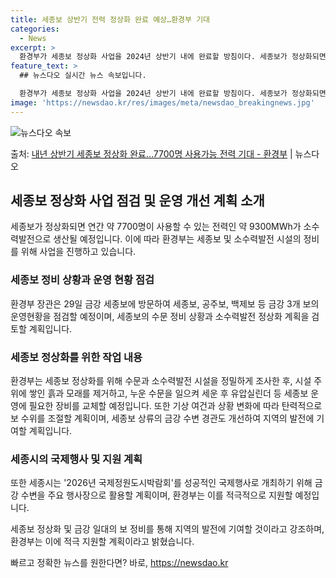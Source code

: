 ```yaml
---
title: 세종보 상반기 전력 정상화 완료 예상…환경부 기대
categories:
  - News
excerpt: >
  환경부가 세종보 정상화 사업을 2024년 상반기 내에 완료할 방침이다. 세종보가 정상화되면 연간 약 7700…
feature_text: >
  ## 뉴스다오 실시간 뉴스 속보입니다.

  환경부가 세종보 정상화 사업을 2024년 상반기 내에 완료할 방침이다. 세종보가 정상화되면 연간 약 7700…
image: 'https://newsdao.kr/res/images/meta/newsdao_breakingnews.jpg'
---
```


![뉴스다오 속보](https://newsdao.kr/res/images/meta/newsdao_breakingnews.jpg)

<p>출처: <a href="https://newsdao.kr/2674" rel="dofollow">내년 상반기 세종보 정상화 완료…7700명 사용가능 전력 기대 - 환경부</a> | 뉴스다오</p>

<h2 data-ke-size="size26">세종보 정상화 사업 점검 및 운영 개선 계획 소개</h2>
세종보가 정상화되면 연간 약 7700명이 사용할 수 있는 전력인 약 9300MWh가 소수력발전으로 생산될 예정입니다. 이에 따라 환경부는 세종보 및 소수력발전 시설의 정비를 위해 사업을 진행하고 있습니다.

<h3>세종보 정비 상황과 운영 현황 점검</h3>
환경부 장관은 29일 금강 세종보에 방문하여 세종보, 공주보, 백제보 등 금강 3개 보의 운영현황을 점검할 예정이며, 세종보의 수문 정비 상황과 소수력발전 정상화 계획을 검토할 계획입니다.

<h3>세종보 정상화를 위한 작업 내용</h3>
환경부는 세종보 정상화를 위해 수문과 소수력발전 시설을 정밀하게 조사한 후, 시설 주위에 쌓인 흙과 모래를 제거하고, 누운 수문을 일으켜 세운 후 유압실린더 등 세종보 운영에 필요한 장비를 교체할 예정입니다. 또한 기상 여건과 상황 변화에 따라 탄력적으로 보 수위를 조절할 계획이며, 세종보 상류의 금강 수변 경관도 개선하여 지역의 발전에 기여할 계획입니다.

<h3>세종시의 국제행사 및 지원 계획</h3>
또한 세종시는 '2026년 국제정원도시박람회'를 성공적인 국제행사로 개최하기 위해 금강 수변을 주요 행사장으로 활용할 계획이며, 환경부는 이를 적극적으로 지원할 예정입니다.

세종보 정상화 및 금강 일대의 보 정비를 통해 지역의 발전에 기여할 것이라고 강조하며, 환경부는 이에 적극 지원할 계획이라고 밝혔습니다. 

빠르고 정확한 뉴스를 원한다면? 바로, <a href="https://newsdao.kr" rel="dofollow">https://newsdao.kr</a>


